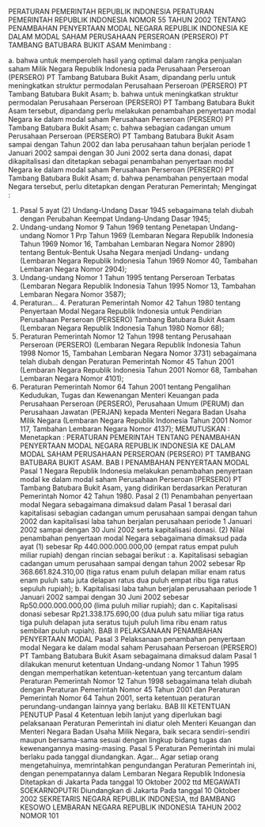  PERATURAN PEMERINTAH REPUBLIK INDONESIA PERATURAN PEMERINTAH REPUBLIK INDONESIA NOMOR 55 TAHUN 2002 TENTANG PENAMBAHAN PENYERTAAN MODAL NEGARA REPUBLIK INDONESIA KE DALAM MODAL SAHAM PERUSAHAAN PERSEROAN (PERSERO) PT TAMBANG BATUBARA BUKIT ASAM
Menimbang :

a. bahwa untuk memperoleh hasil yang optimal dalam rangka penjualan saham Milik Negara Republik Indonesia pada Perusahaan Perseroan (PERSERO) PT Tambang Batubara Bukit Asam, dipandang perlu untuk meningkatkan struktur permodalan Perusahaan Perseroan (PERSERO) PT Tambang Batubara Bukit Asam;
b. bahwa untuk meningkatkan struktur permodalan Perusahaan Perseroan (PERSERO) PT Tambang Batubara Bukit Asam tersebut, dipandang perlu melakukan penambahan penyertaan modal Negara ke dalam modal saham Perusahaan Perseroan (PERSERO) PT Tambang Batubara Bukit Asam;
c. bahwa sebagian cadangan umum Perusahaan Perseroan (PERSERO) PT Tambang Batubara Bukit Asam sampai dengan Tahun 2002 dan laba perusahaan tahun berjalan periode 1 Januari 2002 sampai dengan 30 Juni 2002 serta dana donasi, dapat dikapitalisasi dan ditetapkan sebagai penambahan penyertaan modal Negara ke dalam modal saham Perusahaan Perseroan (PERSERO) PT Tambang Batubara Bukit Asam;
d. bahwa penambahan penyertaan modal Negara tersebut, perlu ditetapkan dengan Peraturan Pemerintah;
Mengingat :

1. Pasal 5 ayat (2) Undang-Undang Dasar 1945 sebagaimana telah diubah dengan Perubahan Keempat Undang-Undang Dasar 1945;
2. Undang-undang Nomor 9 Tahun 1969 tentang Penetapan Undang- undang Nomor 1 Prp Tahun 1969 (Lembaran Negara Republik Indonesia Tahun 1969 Nomor 16, Tambahan Lembaran Negara Nomor 2890) tentang Bentuk-Bentuk Usaha Negara menjadi Undang- undang (Lembaran Negara Republik Indonesia Tahun 1969 Nomor 40, Tambahan Lembaran Negara Nomor 2904);
3. Undang-undang Nomor 1 Tahun 1995 tentang Perseroan Terbatas (Lembaran Negara Republik Indonesia Tahun 1995 Nomor 13, Tambahan Lembaran Negara Nomor 3587);
4. Peraturan… 4. Peraturan Pemerintah Nomor 42 Tahun 1980 tentang Penyertaan Modal Negara Republik Indonesia untuk Pendirian Perusahaan Perseroan (PERSERO) Tambang Batubara Bukit Asam (Lembaran Negara Republik Indonesia Tahun 1980 Nomor 68);
5. Peraturan Pemerintah Nomor 12 Tahun 1998 tentang Perusahaan Perseroan (PERSERO) (Lembaran Negara Republik Indonesia Tahun 1998 Nomor 15, Tambahan Lembaran Negara Nomor 3731) sebagaimana telah diubah dengan Peraturan Pemerintah Nomor 45 Tahun 2001 (Lembaran Negara Republik Indonesia Tahun 2001 Nomor 68, Tambahan Lembaran Negara Nomor 4101);
6. Peraturan Pemerintah Nomor 64 Tahun 2001 tentang Pengalihan Kedudukan, Tugas dan Kewenangan Menteri Keuangan pada Perusahaan Perseroan (PERSERO), Perusahaan Umum (PERUM) dan Perusahaan Jawatan (PERJAN) kepada Menteri Negara Badan Usaha Milik Negara (Lembaran Negara Republik Indonesia Tahun 2001 Nomor 117, Tambahan Lembaran Negara Nomor 4137);
MEMUTUSKAN :
 Menetapkan : PERATURAN PEMERINTAH TENTANG PENAMBAHAN PENYERTAAN MODAL NEGARA REPUBLIK INDONESIA KE DALAM MODAL SAHAM PERUSAHAAN PERSEROAN (PERSERO) PT TAMBANG BATUBARA BUKIT ASAM.
BAB I PENAMBAHAN PENYERTAAN MODAL
Pasal 1
Negara Republik Indonesia melakukan penambahan penyertaan modal ke dalam modal saham Perusahaan Perseroan (PERSERO) PT Tambang Batubara Bukit Asam, yang didirikan berdasarkan Peraturan Pemerintah Nomor 42 Tahun 1980.
Pasal 2
(1) Penambahan penyertaan modal Negara sebagaimana dimaksud dalam Pasal 1 berasal dari kapitalisasi sebagian cadangan umum perusahaan sampai dengan tahun 2002 dan kapitalisasi laba tahun berjalan perusahaan periode 1 Januari 2002 sampai dengan 30 Juni 2002 serta kapitalisasi donasi.
(2) Nilai penambahan penyertaan modal Negara sebagaimana dimaksud pada ayat (1) sebesar Rp 440.000.000.000,00 (empat ratus empat puluh miliar rupiah) dengan rincian sebagai berikut :
a. Kapitalisasi sebagian cadangan umum perusahaan sampai dengan tahun 2002 sebesar Rp 368.661.824.310,00 (tiga ratus enam puluh delapan miliar enam ratus enam puluh satu juta delapan ratus dua puluh empat ribu tiga ratus sepuluh rupiah);
b. Kapitalisasi laba tahun berjalan perusahaan periode 1 Januari 2002 sampai dengan 30 Juni 2002 sebesar Rp50.000.000.000,00 (lima puluh miliar rupiah); dan
c. Kapitalisasi donasi sebesar Rp21.338.175.690,00 (dua puluh satu miliar tiga ratus tiga puluh delapan juta seratus tujuh puluh lima ribu enam ratus sembilan puluh rupiah).
BAB II PELAKSANAAN PENAMBAHAN PENYERTAAN MODAL
Pasal 3
Pelaksanaan penambahan penyertaan modal Negara ke dalam modal saham Perusahaan Perseroan (PERSERO) PT Tambang Batubara Bukit Asam sebagaimana dimaksud dalam Pasal 1 dilakukan menurut ketentuan Undang-undang Nomor 1 Tahun 1995 dengan memperhatikan ketentuan-ketentuan yang tercantum dalam Peraturan Pemerintah Nomor 12 Tahun 1998 sebagaimana telah diubah dengan Peraturan Pemerintah Nomor 45 Tahun 2001 dan Peraturan Pemerintah Nomor 64 Tahun 2001, serta ketentuan peraturan perundang-undangan lainnya yang berlaku.
BAB III KETENTUAN PENUTUP
Pasal 4
Ketentuan lebih lanjut yang diperlukan bagi pelaksanaan Peraturan Pemerintah ini diatur oleh Menteri Keuangan dan Menteri Negara Badan Usaha Milik Negara, baik secara sendiri-sendiri maupun bersama-sama sesuai dengan lingkup bidang tugas dan kewenangannya masing-masing.
Pasal 5
Peraturan Pemerintah ini mulai berlaku pada tanggal diundangkan. Agar…
Agar setiap orang mengetahuinya, memrintahkan pengundangan Peraturan Pemerintah ini, dengan penempatannya dalam Lembaran Negara Republik Indonesia Ditetapkan di Jakarta Pada tanggal 10 Oktober 2002 ttd MEGAWATI SOEKARNOPUTRI Diundangkan di Jakarta Pada tanggal 10 Oktober 2002 SEKRETARIS NEGARA REPUBLIK INDONESIA, ttd BAMBANG KESOWO LEMBARAN NEGARA REPUBLIK INDONESIA TAHUN 2002 NOMOR 101
